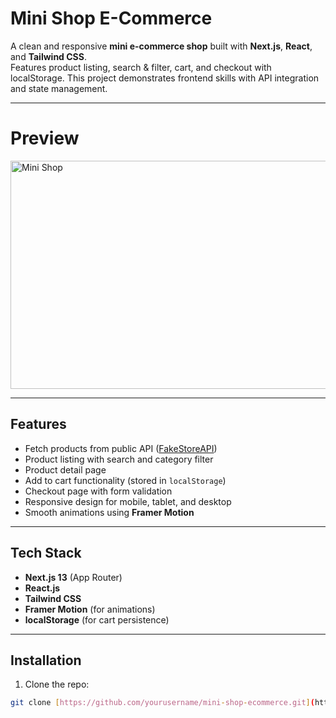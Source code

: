 # Mini Shop E-Commerce

A clean and responsive **mini e-commerce shop** built with **Next.js**, **React**, and **Tailwind CSS**.  
Features product listing, search & filter, cart, and checkout with localStorage. This project demonstrates frontend skills with API integration and state management.

---

# Preview

<img width="640" height="365" alt="Mini Shop" src="https://github.com/user-attachments/assets/aa891c9f-eef6-4fc7-8b77-51da3f3e478a" />

---

## Features

- Fetch products from public API ([FakeStoreAPI](https://fakestoreapi.com/))
- Product listing with search and category filter
- Product detail page
- Add to cart functionality (stored in `localStorage`)
- Checkout page with form validation
- Responsive design for mobile, tablet, and desktop
- Smooth animations using **Framer Motion**

---

## Tech Stack

- **Next.js 13** (App Router)  
- **React.js**  
- **Tailwind CSS**  
- **Framer Motion** (for animations)  
- **localStorage** (for cart persistence)

---

## Installation

1. Clone the repo:  
```bash
git clone [https://github.com/yourusername/mini-shop-ecommerce.git](https://github.com/enriohernanda/mini-shop-ecommerce.git)

